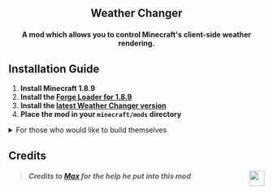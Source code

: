 <h2 align="center">
  
  Weather Changer
  
</h2>

<h4 align="center">
  
  A mod which allows you to control Minecraft's client-side weather rendering. 
  
</h4>

## Installation Guide

1. **Install Minecraft 1.8.9**
2. **Install the [Forge Loader for 1.8.9][forge]**
3. **Install the [latest Weather Changer version][releases]**
4. **Place the mod in your `minecraft/mods` directory**

<details>
  <summary>
    For those who would like to build themselves</summary>
  
  ## Build with [Gradle][gradle] using [Arch Loom][archloom]

  <a href="https://www.gradle.org">
      <img align="right" height="40" 
           src="https://iconape.com/wp-content/files/vf/348927/png/gradle-logo.png">  
  </a>

  - Make sure [Java 17][jdk] is installed on your computer

  1. Git clone the project: `git clone https://github.com/Scherso/ForgeTemplate/`
  2. Run:
  - Unix in Terminal:
     
  Note: If you plan to only build once add the `—no-daemon` flag to the build. 
  ```bash
  cd ForgeTemplate ; chmod 755 ./gradlew && ./gradlew --refresh-dependencies build
  ```
  - Windows in Powershell: 
     
  ```powershell
  cd ForgeTemplate ; .\gradlew.bat --refresh-dependencies build 
  ```
     
  3. Check the directory `ForgeTemplate/build/libs` or Windows; `ForgeTemplate\build\libs`

  ## For [IntelliJ][intelliJ]

  <a href="https://www.jetbrains.com/idea/">
      <img align="right" height="40" 
           src="https://resources.jetbrains.com/storage/products/company/brand/logos/IntelliJ_IDEA_icon.svg">  
  </a>

  ### IDE Setup

  1. Open the project from `File > Open...` Select ForgeTemplate from it’s given file location. 
  2. Let the IDE collect dependencies and index the code. (this may take a couple seconds)
  3. Go to `File > Project Structure... > SDKs` and make sure an SDK for Java 17 is installed and selected, if not download it [here][jdk]

  ### Build

  Test if the environment is set up correctly setup by clicking the refresh button in IntelliJ’s Gradle tab, if it has indexed properly with no errors do the following:
  1. Go to `ForgeTemplate > Tasks > loom > genSources` in the Gradle tab and run `genSources`
  2. To build the mod as a jar run `ForgeTemplate > Tasks > build > build`. Gradle will create a new directory called `build`. 
  3. Once this process is done, the .jar file will be located in `build/libs` You can see this in your file tree.

  [gradle]: https://www.gradle.org
  [archloom]: https://github.com/Sk1erLLC/architectury-loom
  [intelliJ]: https://www.jetbrains.com/idea/
  [jdk]: https://www.azul.com/downloads/?version=java-17-lts&package=jdk
  
</details>
  
## Credits

<a href="https://github.com/exejar">
  <img align="right" width="30"
       src="https://user-images.githubusercontent.com/90007553/163439869-3c72be44-85f9-4886-920d-a3a1efd9458d.png"
  />
</a>

<h5 align="left">
  
  > Credits to [Max][exejar] for the help he put into this mod
  
</h5>

[forge]: https://files.minecraftforge.net/net/minecraftforge/forge/index_1.8.9.html
[releases]: https://github.com/Scherso/BetterHurtCam/releases
[exejar]: https://github.com/exejar
